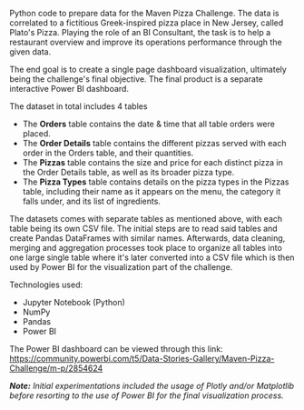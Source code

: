 Python code to prepare data for the Maven Pizza Challenge. The data is correlated to a fictitious 
Greek-inspired pizza place in New Jersey, called Plato's Pizza. Playing the role of an BI Consultant,
the task is to help a restaurant overview and improve its operations performance through the given data.

The end goal is to create a single page dashboard visualization, ultimately being the challenge's 
final objective. The final product is a separate interactive Power BI dashboard.

The dataset in total includes 4 tables

* The **Orders** table contains the date & time that all table orders were placed. 
* The **Order Details** table contains the different pizzas served with each order in 
  the Orders table, and their quantities.
* The **Pizzas** table contains the size and price for each distinct pizza in the Order Details 
  table, as well as its broader pizza type.
* The **Pizza Types** table contains details on the pizza types in the Pizzas table, including their 
  name as it appears on the menu, 
  the category it falls under, and its list of ingredients.
  
The datasets comes with separate tables as mentioned above, with each table being its own CSV file. 
The initial steps are to read said tables and create Pandas DataFrames with similar names. Afterwards,
data cleaning, merging and aggregation processes took place to organize all tables into one large single
table where it's later converted into a CSV file which is then used by Power BI for the visualization 
part of the challenge.

Technologies used:

* Jupyter Notebook (Python)
* NumPy
* Pandas
* Power BI

The Power BI dashboard can be viewed through this link:
https://community.powerbi.com/t5/Data-Stories-Gallery/Maven-Pizza-Challenge/m-p/2854624

*__Note:__ Initial experimentations included the usage of Plotly and/or Matplotlib before resorting
to the use of Power BI for the final visualization process.*
